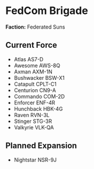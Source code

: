 # FedCom Brigade
**Faction:** Federated Suns
## Current Force
- Atlas AS7-D
- Awesome AWS-8Q
- Axman AXM-1N
- Bushwacker BSW-X1
- Catapult CPLT-C1
- Centurion CN9-A
- Commando COM-2D
- Enforcer ENF-4R
- Hunchback HBK-4G
- Raven RVN-3L
- Stinger STG-3R
- Valkyrie VLK-QA
## Planned Expansion
- Nightstar NSR-9J
